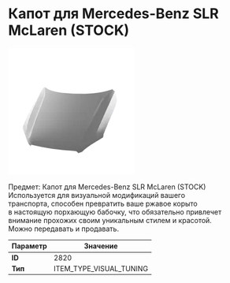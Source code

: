 # Капот для Mercedes-Benz SLR McLaren (STOCK)

![Item Image](../img/2820.webp?raw=true)

Предмет: Капот для Mercedes-Benz SLR McLaren (STOCK)<br>Используется для визуальной модификаций вашего<br>транспорта, способен превратить ваше ржавое корыто<br>в настоящую порхающую бабочку, что обязательно привлечет<br>внимание прохожих своим уникальным стилем и красотой.<br>Можно передавать и продавать.


| Параметр | Значение |
|----------|----------|
| **ID** | 2820 |
| **Тип** | ITEM_TYPE_VISUAL_TUNING |

